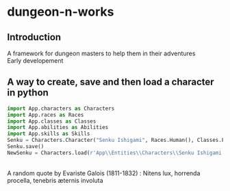 # dungeon-n-works

## Introduction

A framework for dungeon masters to help them in their adventures \
Early developement

## A way to create, save and then load a character in python

```python
import App.characters as Characters
import App.races as Races
import App.classes as Classes
import App.abilities as Abilities
import App.skills as Skills
Senku = Characters.Character("Senku Ishigami", Races.Human(), Classes.Fighter(), 4, ["Alchemist's Supplies", "Chain Mail", "Common Clothes", "38 Crossbow Bolts", "Heavy Crossbow", "2 Longswords", "Iron Pot", "Shield", "Shovel", "Bedroll", "Manticore Tail Spikes", "Mess Kit", "Potion of Healing", "Tinderbox", "Waterskin"], Abilities.Strength(11), Abilities.Wisdom(11), Abilities.Charisma(9), Abilities.Dexterity(15), Abilities.Intelligence(14), Abilities.Constitution(14), Skills.Athletics(11), Skills.Acrobatics(15), Skills.Sleight_of_Hand(15), Skills.Stealth(15), Skills.Arcana(14), Skills.History(14), Skills.Investigation(14), Skills.Nature(14), Skills.Religion(14), Skills.Animal_Handling(11), Skills.Insight(11), Skills.Medicine(12), Skills.Perception(11), Skills.Survival(12), Skills.Deception(9), Skills.Intimidation(9), Skills.Performance(9), Skills.Persuasion(9))
Senku.save()
NewSenku = Characters.load(r'App\\Entities\\Characters\\Senku Ishigami.txt')
```

\
A random quote by Evariste Galois (1811-1832) : Nitens lux, horrenda procella, tenebris æternis involuta
